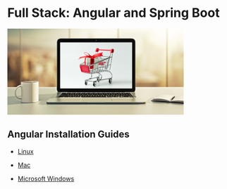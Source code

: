 # Full Stack: Angular and Spring Boot

[<img src="images/angular-spring-boot-grabber-thumbnail.png" alt="Full Stack: Angular and Spring Boot"  width="400" />](https://bit.ly/2C3XMcs)

## Angular Installation Guides

* [Linux](install-angular-tools/linux/install-linux.md)

* [Mac](install-angular-tools/mac/install-mac.md)

* [Microsoft Windows](install-angular-tools/ms-windows/install-ms-windows.md)
